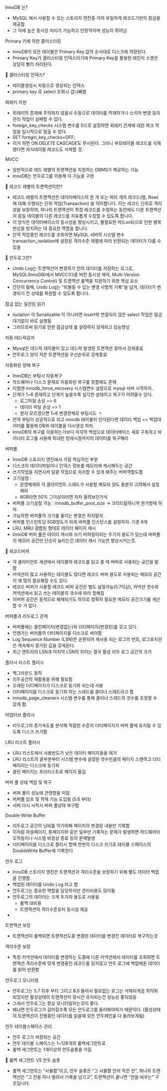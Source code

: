 InnoDB 는?
- MySQL 에서 사용할 수 있는 스토리지 엔진중 거의 유일하게 레코드기반의 잠금을 제공함.
- 그 덕에 높은 동시성 처리가 가능하고 안정적이며 성능이 뛰어남.
  
Primary 키에 의한 클러스터링
- InnoDB의 모든 테이블은 Primary Key 값의 순서대로 디스크에 저장된다.
- Primary Key가 클러스터링 인덱스이기에 Primary Key를 활용한 레인지 스캔은 상당히 빨리 처리된다.

👀 클러스터링 인덱스?
- 테이블생성시 자동으로 생성되는 인덱스
- primary key 로 select 조회시 겁나빠름

외래키 지원
- 외래키의 존재에 주의하지 않을시 수동으로 데이터를 적재하거나 스키마 변경 등의 관리 작업이 실패할 수 있다.
- foreign_key_checks 시스템 변수를 0으로 설정하면 외래키 관계에 대한 체크 작업을 일시적으로 멈출 수 있다.
- SET foregin_key_checks=OFF;
- 이거 하면 ON DELETE CASCADE도 무시된다. 그러니 부모테이블 레코드를 삭제했다면 자식테이블 레코드도 삭제할 것.
  
MVCC
- 일반적으로 레드 레벨의 트랜잭션을 지원하는 DBMS가 제공하는 기능
- InnoDB는 언두로그를 이용해 이 기능을 구현

👀 레코드 레벨의 트랜잭션이란?
- 레코드 레벨의 트랜잭션은 데이터베이스의 한 개 또는 여러 개의 레코드(행, Row)에 대해 수행되는 단위 작업(Transaction) 을 의미합니다. 이는 레코드 단위로 격리성을 보장하여, 하나의 트랜잭션이 특정 레코드를 수정하는 동안에도 다른 트랜잭션이 동일 테이블의 다른 레코드를 자유롭게 수정할 수 있도록 합니다.
- 이 방식은 데이터베이스의 동시성을 향상시키고, 불필요한 락(Lock)으로 인한 병목 현상을 방지하는 데 중요한 역할을 합니다.
- 만약 작업중인 레코드를 조회하면 MySQL 서버의 시스템 변수 transaction_isolation에 설정된 격리수준 레벨에 따라 반환되는 데이터가 다를 수 있음

👀 언두로그란?
- Undo Log는 트랜잭션이 변경하기 전의 데이터를 저장하는 로그로, MySQL(InnoDB)에서 MVCC(다중 버전 동시성 제어, Multi-Version Concurrency Control) 및 트랜잭션 롤백을 지원하기 위한 핵심 요소
- 간단히 말해, Undo Log는 “되돌릴 수 있는 변경 사항의 기록”을 남겨, 데이터가 변경되기 전 상태를 복원할 수 있도록 합니다.

잠금 없는 일관된 읽기
- isolation 이 Serializable 이 아니라면 insert와 연결되지 않은 select 작업은 잠금대기없이 바로 실행됨 
- 그러므로써 읽기로 인한 잠금상태 를 설정하지 않게되고 성능향상

자동 데드락감지 
- Mysql은 데드락 테이블이 있고 데드락 발생된 트랜잭션 찾아서 강제종료
- 언두로그 양이 적은 트랜잭션을 우선순위로 강제종료

자동화된 장애 복구
- InnoDB는 부팅시 자동복구
- 하드웨어나 디스크 문제로 자동화된 복구를 못할때도 존재
- 이럴땐 innodb_force_recovery 시스템변수 설정으로 mysql 서버 시작하자.
- 단계가 1~6 존재하고 단계가 높을수록 심각한 상태이고 복구가 어려울수 있다.
  - 로그파일 손상 => 6
  - 데이터 파일 손상 => 1
  - 뭔지 모르겠으면 1~6 변경한채로 부팅시도 ㄱ
- 만약 부팅이 성공적으로 되고 innodb 테이블이 인식된다면 데이터 백업 => 백업데이터를 활용해 DB와 테이블을 다시생성 하자.
- InnoDB의 복구를 이용하는거보다 마지막 백업으로 데이터베이스 새로 구축하고 바이너리 로그를 사용해 최대한 장애시점까지의 데이터를 복구해라
  
버퍼풀
- InnoDB 스토리지 엔진에서 가장 핵심적인 부분
- 디스크의 데이터파일이나 인덱스 정보를 메모리에 캐시해두는 공간
- 쓰기작업을 지연시켜 일괄 작업으로 처리할 수 있게 해주는 버퍼역할도함
- 크기설정 : 
  - 운영체제와 각 클라이언트 스레드가 사용할 메모리 양도 충분히 고려해서 설정해라
  - 8GB라면 50% 그이상이라면 차차 올려보던가식
- 버퍼풀 크기설정 가능 : innodb_buffer_pool_size -> 크리티컬하니까 한가할때 하자.
- 가능하면 버퍼풀의 크기를 줄이는 변경은 하지말자.
- 버퍼풀 인스턴트당 5GB정도가 되게 버퍼풀 인스턴스를 설정하자. 기존 8개
- LRU, MRU 결합된 형태로 데이터 페이지 캐시
- InnoDB 버퍼 풀은 데이터 캐시와 쓰기 버퍼링이라는 두가지 용도가 있는데 버퍼풀의 메모리 공간만 단순히 늘리는건 데이터 캐시 기능만 향상시키는것.


👀 레코드버퍼 
- 각 클라이언트 세션에서 테이블의 레코드를 읽고 쓸 때 버퍼로 사용되는 공간을 말함
- 커넥션이 많고 사용하는 테이블도 많다면 레코드 버퍼 용도로 사용되는 메모리 공간이 꽤 많이 필요해질 수도 있다.
- 레코드 버퍼가 사용할 레코드 버퍼 공간은 별도 설정가능(5.7이상), 커넥션 갯수와 커넥션에서 읽고 쓰는 테이블의 갯수에 따라 정해짐
- 이버퍼 공간은 동적으로 해제되기도 하므로 정확히 필요한 메모리 공간크기를 계산할 수 가 없다.

버퍼풀과 리두로그 관계
- 버퍼풀에는 클린페이지(변경없는)와 더티페이지(변경된)를 갖고 있다.
- 언젠가는 버퍼풀의 더티페이지를 디스크로 써야함
- Log Sequence Number (LSN)은 순환되어 재사용 되는 로그의 번호, 로그포지션은 계속해서 증가된 값을 갖게된다. 
- 최근 엔트리의 LSN과 마지막 LSN의 차이는 결국 활성 리두 로그 공간의 크기

플러시 리스트 플러시
- 백그라운드 동작
- 리두공간의 재활용을 위해 필요함
- 오래된 더티페이지가 디스크로 동기화 되는데 사용
- 더티페이지를 디스크로 동기화 하는 스레드를 클리너 스레드라고 함
- innodb_page_cleaners 시스템 변수를 통해 클리너 스레드의 갯수를 조정할 수 있게 함.

어댑티브 플러시 
- 리두로그의 증가속도를 분석해 적절한 수준의 더티페이지가 버퍼 풀에 유지될 수 있도록 디스크 쓰기함

LRU 리스트 플러시
- LRU 리스트에서 사용빈도가 낮은 데이터 페이지들을 제거
- LRU 리스트의 끝부분부터 시스템 변수에 설정된 갯수만큼의 페이지 스캔하고 더티페이지는 디스크에 동기화
- 클린 페이지는 프리리스트로 페이지 옮김

버퍼 풀 상태 백업 및 복구
- 버퍼 풀이 성능에 큰영향을 미침
- 버퍼풀 덤프 및 적재 기능 도입됨 (5.6 부터)
- 서버 다시 시작시 버퍼 풀상태 복구함

Double Write Buffer
- 리두로그 공간의 낭비를 막기위해 페이지의 변경된 내용만 기록함
- 이처럼 파셜페이지, 톤페이지와 같은 일부만 기록하는 문제가 발생하면 하드웨어의 오작동이나 시스템 비정상 종료 등의 문제발생
- 더티페이지를 디스크로 플러시 할때 한번의 디스크 쓰기로 테이블 스페이스의 DoubleWrite Buffer에 기록한다

언두 로그 
- InnoDB 스토리지 엔진은 트랜잭션과 격리수준을 보장하기 위해 별도 데이터 백업을 진행함.
- 백업된 데이터를 Undo Log 라고 함 
- 언두로그는 중요한 역할을 담당하지만 관리비용도 많이듦 
- 언두로그의 데이터는 크게 두가지 용도로 사용됨
  - 롤백 대비용
  - 트랜잭션의 격리수준유지 동시성 제공
- 

트랜잭션 보장
- 트랜잭션이 롤백되면 트랜잭션도중 변경된 데이터를 변경전 데이터로 복구하는것

격리수준 보장
- 특정 커넥션에서 데이터를 변경하는 도중에 다른 커넥션에서 데이터를 조회하면 트랜잭션 격리수준에 맞게 변경중인 레코드를 읽지않고 언두 로그에 백업해둔 데이터를 읽어 반환함


언두로그 모니터링
- 언두로그는 5.7 이후 부터 그리고 8.0 들어서 필요없는 로그는 삭제되게끔 최적화 되었지만 활성상태의 트랜잭션이 장시간 유지되는건 성능상 좋지않음
- 그래서 언두로그는 항상 모니터링하는것이 좋다.
- 왜냐면 언두로그가 길어질수록 모든 언두로그를 둘러봐야하기 때문이다. (활성상태의 트랜잭션이 진행중인 데이터를 읽을때 모든 언두체인을 다 둘러보게됨)

언두 테이블스페이스 관리
- 언두 로그가 저장되는 공간
- 언두 테이블 스페이스는 1~128개의 롤백세그먼트로
- 롤백 세그먼트는 1개이상의 언두슬롯을 가짐

👀 롤백 세그먼트 VS 언두 슬롯
- 롤백 세그먼트는 “사물함”이고,
  언두 슬롯은 “그 사물함 안의 작은 칸”,
  하나의 트랜잭션은 “그 칸을 하나 빌려서 기록을 남기고”,
  트랜잭션이 끝나면 “칸을 비우는” 구조입니다.





